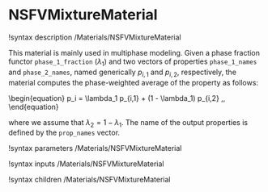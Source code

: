 # NSFVMixtureMaterial

!syntax description /Materials/NSFVMixtureMaterial

This material is mainly used in multiphase modeling.
Given a phase fraction functor `phase_1_fraction` ($\lambda_1$)
and two vectors of properties `phase_1_names` and `phase_2_names`, named generically $p_{i,1}$ and $p_{i,2}$, respectively,
the material computes the phase-weighted average of the property as follows:

\begin{equation}
p_i = \lambda_1 p_{i,1} + (1 - \lambda_1) p_{i,2} \,,
\end{equation}

where we assume that $\lambda_2 = 1 - \lambda_1$.
The name of the output properties is defined by the `prop_names` vector.

!syntax parameters /Materials/NSFVMixtureMaterial

!syntax inputs /Materials/NSFVMixtureMaterial

!syntax children /Materials/NSFVMixtureMaterial
